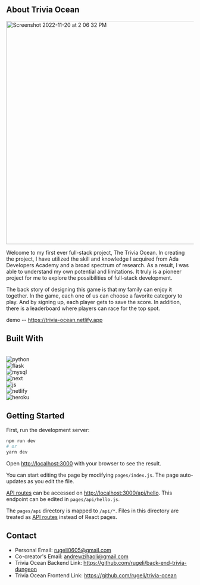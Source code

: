 ## About Trivia Ocean 
<img width="600" alt="Screenshot 2022-11-20 at 2 06 32 PM" src="https://user-images.githubusercontent.com/91452427/202928912-dfd94af9-a177-462c-91a1-a6a0ac916c79.png">


Welcome to my first ever full-stack project, The Trivia Ocean. In creating the project, I have utilized the skill and knowledge I acquired from Ada Developers Academy and a broad spectrum of research. As a result, I was able to understand my own potential and limitations. It truly is a pioneer project for me to explore the possibilities of full-stack development.

The back story of designing this game is that my family can enjoy it together. In the game, each one of us can choose a favorite category to play. And by signing up, each player gets to save the score. In addition, there is a leaderboard where players can race for the top spot.

demo -- https://trivia-ocean.netlify.app

## Built With
<br/>
<img align="left" alt="python" src="https://img.shields.io/badge/Python-FFD43B?style=for-the-badge&logo=python&logoColor=blue" />
<br/>
<img align="left" alt="flask" src="https://img.shields.io/badge/Flask-000000?style=for-the-badge&logo=flask&logoColor=white" />
<br/>
<img align="left" alt="mysql" src="https://img.shields.io/badge/MySQL-005C84?style=for-the-badge&logo=mysql&logoColor=white" />
<br/>
<img align="left" alt="next" src="https://img.shields.io/badge/next.js-000000?style=for-the-badge&logo=nextdotjs&logoColor=white" />
<br/>
<img align="left" alt="js" src="https://img.shields.io/badge/JavaScript-323330?style=for-the-badge&logo=javascript&logoColor=F7DF1E" />
<br/>
<img align="left" alt="netlify" src="https://img.shields.io/badge/Netlify-00C7B7?style=for-the-badge&logo=netlify&logoColor=white" />
<br/>
<img align="left" alt="heroku" src="https://img.shields.io/badge/Heroku-430098?style=for-the-badge&logo=heroku&logoColor=white" />
<br/>

## Getting Started

First, run the development server:

```bash
npm run dev
# or
yarn dev
```

Open [http://localhost:3000](http://localhost:3000) with your browser to see the result.

You can start editing the page by modifying `pages/index.js`. The page auto-updates as you edit the file.

[API routes](https://nextjs.org/docs/api-routes/introduction) can be accessed on [http://localhost:3000/api/hello](http://localhost:3000/api/hello). This endpoint can be edited in `pages/api/hello.js`.

The `pages/api` directory is mapped to `/api/*`. Files in this directory are treated as [API routes](https://nextjs.org/docs/api-routes/introduction) instead of React pages.

## Contact 
- Personal Email: rugeli0605@gmail.com
- Co-creator's Email: andrewzihaoli@gmail.com
- Trivia Ocean Backend Link: https://github.com/rugeli/back-end-trivia-dungeon
- Trivia Ocean Frontend Link: https://github.com/rugeli/trivia-ocean 
